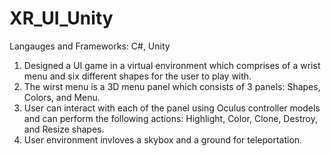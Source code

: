 # XR_UI_Unity

Langauges and Frameworks: C#, Unity

1. Designed a UI game in a virtual environment which comprises of a wrist menu and six different shapes for the user to play with. 
2. The wirst menu is a 3D menu panel which consists of 3 panels: Shapes, Colors, and Menu. 
3. User can interact with each of the panel using Oculus controller models and can perform the following actions: Highlight, Color, Clone, Destroy, and Resize shapes.
4. User environment invloves a skybox and a ground for teleportation. 

